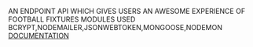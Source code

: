 AN ENDPOINT API WHICH GIVES USERS AN AWESOME EXPERIENCE OF FOOTBALL FIXTURES
MODULES USED BCRYPT,NODEMAILER,JSONWEBTOKEN,MONGOOSE,NODEMON
[DOCUMENTATION](https://documenter.getpostman.com/view/19324038/UVsJv6e6)
